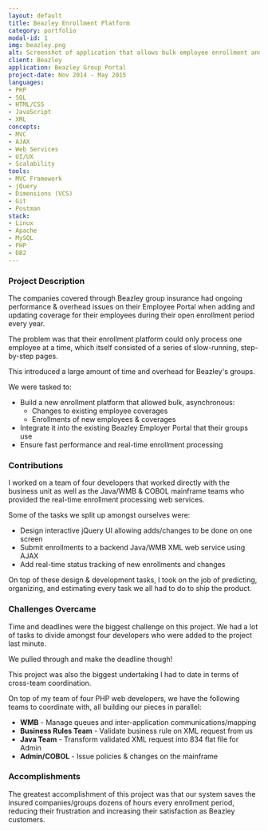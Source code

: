 ```yaml
---
layout: default
title: Beazley Enrollment Platform
category: portfolio
modal-id: 1
img: beazley.png
alt: Screenshot of application that allows bulk employee enrollment and managements for groups
client: Beazley
application: Beazley Group Portal
project-date: Nov 2014 - May 2015
languages:
- PHP
- SQL
- HTML/CSS
- JavaScript
- XML
concepts:
- MVC
- AJAX
- Web Services
- UI/UX
- Scalability
tools:
- MVC Framework
- jQuery
- Dimensions (VCS)
- Git
- Postman
stack:
- Linux
- Apache
- MySQL
- PHP
- DB2
---
```


### Project Description

The companies covered through Beazley group insurance had ongoing performance & overhead issues on their Employee Portal when adding and updating coverage for their employees during their open enrollment period every year.

The problem was that their enrollment platform could only process one employee at a time, which itself consisted of a series of slow-running, step-by-step pages.

This introduced a large amount of time and overhead for Beazley's groups.

We were tasked to: 

- Build a new enrollment platform that allowed bulk, asynchronous: 
  - Changes to existing employee coverages
  - Enrollments of new employees & coverages
- Integrate it into the existing Beazley Employer Portal that their groups use
- Ensure fast performance and real-time enrollment processing

### Contributions

I worked on a team of four developers that worked directly with the business unit as well as the Java/WMB & COBOL mainframe teams who provided the real-time enrollment processing web services.

Some of the tasks we split up amongst ourselves were:

- Design interactive jQuery UI allowing adds/changes to be done on one screen
- Submit enrollments to a backend Java/WMB XML web service using AJAX
- Add real-time status tracking of new enrollments and changes

On top of these design & development tasks, I took on the job of predicting, organizing, and estimating every task we all had to do to ship the product.

### Challenges Overcame

Time and deadlines were the biggest challenge on this project. We had a lot of tasks to divide amongst four developers who were added to the project last minute. 

We pulled through and make the deadline though!

This project was also the biggest undertaking I had to date in terms of cross-team coordination. 

On top of my team of four PHP web developers, we have the following teams to coordinate with, all building our pieces in parallel:

- **WMB** - Manage queues and inter-application communications/mapping
- **Business Rules Team** - Validate business rule on XML request from us
- **Java Team** - Transform validated XML request into 834 flat file for Admin
- **Admin/COBOL** - Issue policies & changes on the mainframe

### Accomplishments

The greatest accomplishment of this project was that our system saves the insured companies/groups dozens of hours every enrollment period, reducing their frustration and increasing their satisfaction as Beazley customers.